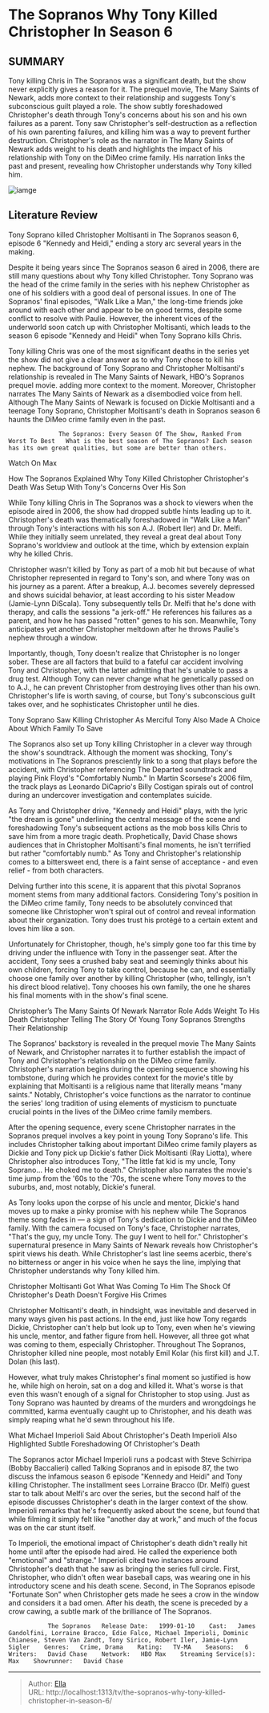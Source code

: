 # The Sopranos Why Tony Killed Christopher In Season 6


## SUMMARY 



  Tony killing Chris in The Sopranos was a significant death, but the show never explicitly gives a reason for it. The prequel movie, The Many Saints of Newark, adds more context to their relationship and suggests Tony&#39;s subconscious guilt played a role.   The show subtly foreshadowed Christopher&#39;s death through Tony&#39;s concerns about his son and his own failures as a parent. Tony saw Christopher&#39;s self-destruction as a reflection of his own parenting failures, and killing him was a way to prevent further destruction.   Christopher&#39;s role as the narrator in The Many Saints of Newark adds weight to his death and highlights the impact of his relationship with Tony on the DiMeo crime family. His narration links the past and present, revealing how Christopher understands why Tony killed him.  

![iamge](https://static1.srcdn.com/wordpress/wp-content/uploads/2020/08/Tony-Soprano-Christopher-Death.jpg)

## Literature Review
Tony Soprano killed Christopher Moltisanti in The Sopranos season 6, episode 6 &#34;Kennedy and Heidi,&#34; ending a story arc several years in the making.




Despite it being years since The Sopranos season 6 aired in 2006, there are still many questions about why Tony killed Christopher. Tony Soprano was the head of the crime family in the series with his nephew Christopher as one of his soldiers with a good deal of personal issues. In one of The Sopranos&#39; final episodes, &#34;Walk Like a Man,&#34; the long-time friends joke around with each other and appear to be on good terms, despite some conflict to resolve with Paulie. However, the inherent vices of the underworld soon catch up with Christopher Moltisanti, which leads to the season 6 episode &#34;Kennedy and Heidi&#34; when Tony Soprano kills Chris.




Tony killing Chris was one of the most significant deaths in the series yet the show did not give a clear answer as to why Tony chose to kill his nephew. The background of Tony Soprano and Christopher Moltisanti&#39;s relationship is revealed in The Many Saints of Newark, HBO&#39;s Sopranos prequel movie. adding more context to the moment. Moreover, Christopher narrates The Many Saints of Newark as a disembodied voice from hell. Although The Many Saints of Newark is focused on Dickie Moltisanti and a teenage Tony Soprano, Christopher Moltisanti&#39;s death in Sopranos season 6 haunts the DiMeo crime family even in the past.

                  The Sopranos: Every Season Of The Show, Ranked From Worst To Best   What is the best season of The Sopranos? Each season has its own great qualities, but some are better than others.    

Watch On Max


 How The Sopranos Explained Why Tony Killed Christopher 
Christopher&#39;s Death Was Setup With Tony&#39;s Concerns Over His Son
          




While Tony killing Chris in The Sopranos was a shock to viewers when the episode aired in 2006, the show had dropped subtle hints leading up to it. Christopher&#39;s death was thematically foreshadowed in &#34;Walk Like a Man&#34; through Tony&#39;s interactions with his son A.J. (Robert Iler) and Dr. Melfi. While they initially seem unrelated, they reveal a great deal about Tony Soprano&#39;s worldview and outlook at the time, which by extension explain why he killed Chris.

Christopher wasn&#39;t killed by Tony as part of a mob hit but because of what Christopher represented in regard to Tony&#39;s son, and where Tony was on his journey as a parent. After a breakup, A.J. becomes severely depressed and shows suicidal behavior, at least according to his sister Meadow (Jamie-Lynn DiScala). Tony subsequently tells Dr. Melfi that he&#39;s done with therapy, and calls the sessions &#34;a jerk-off.&#34; He references his failures as a parent, and how he has passed &#34;rotten&#34; genes to his son. Meanwhile, Tony anticipates yet another Christopher meltdown after he throws Paulie&#39;s nephew through a window.




Importantly, though, Tony doesn&#39;t realize that Christopher is no longer sober. These are all factors that build to a fateful car accident involving Tony and Christopher, with the latter admitting that he&#39;s unable to pass a drug test. Although Tony can never change what he genetically passed on to A.J., he can prevent Christopher from destroying lives other than his own. Christopher&#39;s life is worth saving, of course, but Tony&#39;s subconscious guilt takes over, and he sophisticates Christopher until he dies.



 Tony Soprano Saw Killing Christopher As Merciful 
Tony Also Made A Choice About Which Family To Save
          

The Sopranos also set up Tony killing Christopher in a clever way through the show&#39;s soundtrack. Although the moment was shocking, Tony&#39;s motivations in The Sopranos presciently link to a song that plays before the accident, with Christopher referencing The Departed soundtrack and playing Pink Floyd&#39;s &#34;Comfortably Numb.&#34; In Martin Scorsese&#39;s 2006 film, the track plays as Leonardo DiCaprio&#39;s Billy Costigan spirals out of control during an undercover investigation and contemplates suicide.




As Tony and Christopher drive, &#34;Kennedy and Heidi&#34; plays, with the lyric &#34;the dream is gone&#34; underlining the central message of the scene and foreshadowing Tony&#39;s subsequent actions as the mob boss kills Chris to save him from a more tragic death. Prophetically, David Chase shows audiences that in Christopher Moltisanti&#39;s final moments, he isn&#39;t terrified but rather &#34;comfortably numb.&#34; As Tony and Christopher&#39;s relationship comes to a bittersweet end, there is a faint sense of acceptance - and even relief - from both characters.

Delving further into this scene, it is apparent that this pivotal Sopranos moment stems from many additional factors. Considering Tony&#39;s position in the DiMeo crime family, Tony needs to be absolutely convinced that someone like Christopher won&#39;t spiral out of control and reveal information about their organization. Tony does trust his protégé to a certain extent and loves him like a son.

Unfortunately for Christopher, though, he&#39;s simply gone too far this time by driving under the influence with Tony in the passenger seat. After the accident, Tony sees a crushed baby seat and seemingly thinks about his own children, forcing Tony to take control, because he can, and essentially choose one family over another by killing Christopher (who, tellingly, isn&#39;t his direct blood relative). Tony chooses his own family, the one he shares his final moments with in the show&#39;s final scene.






 Christopher’s The Many Saints Of Newark Narrator Role Adds Weight To His Death 
Christopher Telling The Story Of Young Tony Sopranos Strengths Their Relationship
         

The Sopranos&#39; backstory is revealed in the prequel movie The Many Saints of Newark, and Christopher narrates it to further establish the impact of Tony and Christopher&#39;s relationship on the DiMeo crime family. Christopher&#39;s narration begins during the opening sequence showing his tombstone, during which he provides context for the movie&#39;s title by explaining that Moltisanti is a religious name that literally means &#34;many saints.&#34; Notably, Christopher&#39;s voice functions as the narrator to continue the series&#39; long tradition of using elements of mysticism to punctuate crucial points in the lives of the DiMeo crime family members.

After the opening sequence, every scene Christopher narrates in the Sopranos prequel involves a key point in young Tony Soprano&#39;s life. This includes Christopher talking about important DiMeo crime family players as Dickie and Tony pick up Dickie&#39;s father Dick Moltisanti (Ray Liotta), where Christopher also introduces Tony, &#34;The little fat kid is my uncle, Tony Soprano... He choked me to death.&#34; Christopher also narrates the movie&#39;s time jump from the &#39;60s to the &#39;70s, the scene where Tony moves to the suburbs, and, most notably, Dickie&#39;s funeral.




As Tony looks upon the corpse of his uncle and mentor, Dickie&#39;s hand moves up to make a pinky promise with his nephew while The Sopranos theme song fades in — a sign of Tony&#39;s dedication to Dickie and the DiMeo family. With the camera focused on Tony&#39;s face, Christopher narrates, &#34;That&#39;s the guy, my uncle Tony. The guy I went to hell for.&#34; Christopher&#39;s supernatural presence in Many Saints of Newark reveals how Christopher&#39;s spirit views his death. While Christopher&#39;s last line seems acerbic, there&#39;s no bitterness or anger in his voice when he says the line, implying that Christopher understands why Tony killed him.



 Christopher Moltisanti Got What Was Coming To Him 
The Shock Of Christopher&#39;s Death Doesn&#39;t Forgive His Crimes
          

Christopher Moltisanti&#39;s death, in hindsight, was inevitable and deserved in many ways given his past actions. In the end, just like how Tony regards Dickie, Christopher can&#39;t help but look up to Tony, even when he&#39;s viewing his uncle, mentor, and father figure from hell. However, all three got what was coming to them, especially Christopher. Throughout The Sopranos, Christopher killed nine people, most notably Emil Kolar (his first kill) and J.T. Dolan (his last).




However, what truly makes Christopher&#39;s final moment so justified is how he, while high on heroin, sat on a dog and killed it. What&#39;s worse is that even this wasn&#39;t enough of a signal for Christopher to stop using. Just as Tony Soprano was haunted by dreams of the murders and wrongdoings he committed, karma eventually caught up to Christopher, and his death was simply reaping what he&#39;d sewn throughout his life.



 What Michael Imperioli Said About Christopher&#39;s Death 
Imperioli Also Highlighted Subtle Foreshadowing Of Christopher&#39;s Death
         

The Sopranos actor Michael Imperioli runs a podcast with Steve Schirripa (Bobby Baccalieri) called Talking Sopranos and in episode 87, the two discuss the infamous season 6 episode &#34;Kennedy and Heidi&#34; and Tony killing Christopher. The installment sees Lorraine Bracco (Dr. Melfi) guest star to talk about Melfi&#39;s arc over the series, but the second half of the episode discusses Christopher&#39;s death in the larger context of the show. Imperioli remarks that he&#39;s frequently asked about the scene, but found that while filming it simply felt like &#34;another day at work,&#34; and much of the focus was on the car stunt itself.




To Imperioli, the emotional impact of Christopher&#39;s death didn&#39;t really hit home until after the episode had aired. He called the experience both &#34;emotional&#34; and &#34;strange.&#34; Imperioli cited two instances around Christopher&#39;s death that he saw as bringing the series full circle. First, Christopher, who didn&#39;t often wear baseball caps, was wearing one in his introductory scene and his death scene. Second, in The Sopranos episode &#34;Fortunate Son&#34; when Christopher gets made he sees a crow in the window and considers it a bad omen. After his death, the scene is preceded by a crow cawing, a subtle mark of the brilliance of The Sopranos.

               The Sopranos   Release Date:   1999-01-10    Cast:   James Gandolfini, Lorraine Bracco, Edie Falco, Michael Imperioli, Dominic Chianese, Steven Van Zandt, Tony Sirico, Robert Iler, Jamie-Lynn Sigler    Genres:   Crime, Drama    Rating:   TV-MA    Seasons:   6    Writers:   David Chase    Network:   HBO Max    Streaming Service(s):   Max    Showrunner:   David Chase      

---

> Author: [Ella](https://instagram.hk.cn/)  
> URL: http://localhost:1313/tv/the-sopranos-why-tony-killed-christopher-in-season-6/  

